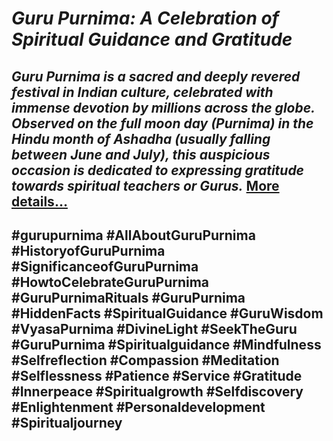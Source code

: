 # *Guru Purnima: A Celebration of Spiritual Guidance and Gratitude*
## *Guru Purnima is a sacred and deeply revered festival in Indian culture, celebrated with immense devotion by millions across the globe. Observed on the full moon day (Purnima) in the Hindu month of Ashadha (usually falling between June and July), this auspicious occasion is dedicated to expressing gratitude towards spiritual teachers or Gurus.* [More details…](https://spiritualkhazaana.com/guru-purnima-spiritual-guidance-celebration/)
## #gurupurnima #AllAboutGuruPurnima #HistoryofGuruPurnima #SignificanceofGuruPurnima #HowtoCelebrateGuruPurnima #GuruPurnimaRituals #GuruPurnima #HiddenFacts #SpiritualGuidance #GuruWisdom #VyasaPurnima #DivineLight #SeekTheGuru #GuruPurnima #Spiritualguidance #Mindfulness #Selfreflection #Compassion #Meditation #Selflessness #Patience #Service #Gratitude #Innerpeace #Spiritualgrowth #Selfdiscovery #Enlightenment #Personaldevelopment #Spiritualjourney
